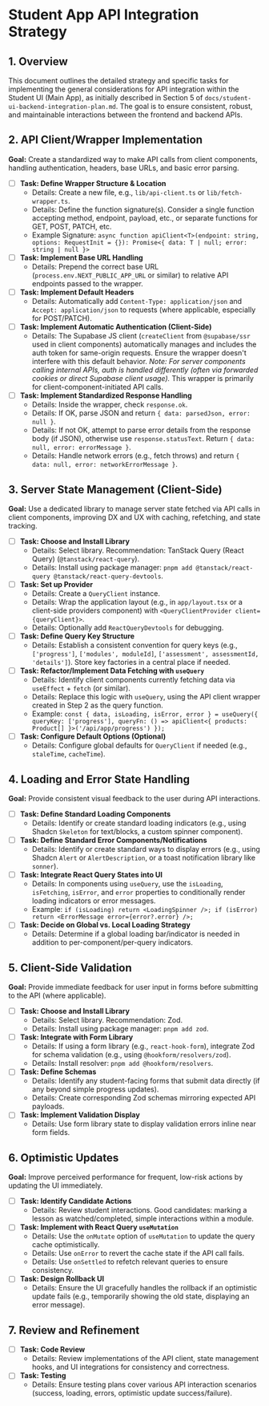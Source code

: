 # Student App API Integration Strategy

## 1. Overview
This document outlines the detailed strategy and specific tasks for implementing the general considerations for API integration within the Student UI (Main App), as initially described in Section 5 of `docs/student-ui-backend-integration-plan.md`. The goal is to ensure consistent, robust, and maintainable interactions between the frontend and backend APIs.

## 2. API Client/Wrapper Implementation
**Goal:** Create a standardized way to make API calls from client components, handling authentication, headers, base URLs, and basic error parsing.

-   [ ] **Task: Define Wrapper Structure & Location**
    -   Details: Create a new file, e.g., `lib/api-client.ts` or `lib/fetch-wrapper.ts`.
    -   Details: Define the function signature(s). Consider a single function accepting method, endpoint, payload, etc., or separate functions for GET, POST, PATCH, etc.
    -   Example Signature: `async function apiClient<T>(endpoint: string, options: RequestInit = {}): Promise<{ data: T | null; error: string | null }>`
-   [ ] **Task: Implement Base URL Handling**
    -   Details: Prepend the correct base URL (`process.env.NEXT_PUBLIC_APP_URL` or similar) to relative API endpoints passed to the wrapper.
-   [ ] **Task: Implement Default Headers**
    -   Details: Automatically add `Content-Type: application/json` and `Accept: application/json` to requests (where applicable, especially for POST/PATCH).
-   [ ] **Task: Implement Automatic Authentication (Client-Side)**
    -   Details: The Supabase JS client (`createClient` from `@supabase/ssr` used in client components) automatically manages and includes the auth token for same-origin requests. Ensure the wrapper doesn't interfere with this default behavior. *Note: For server components calling internal APIs, auth is handled differently (often via forwarded cookies or direct Supabase client usage).* This wrapper is primarily for client-component-initiated API calls.
-   [ ] **Task: Implement Standardized Response Handling**
    -   Details: Inside the wrapper, check `response.ok`. 
    -   Details: If OK, parse JSON and return `{ data: parsedJson, error: null }`.
    -   Details: If not OK, attempt to parse error details from the response body (if JSON), otherwise use `response.statusText`. Return `{ data: null, error: errorMessage }`.
    -   Details: Handle network errors (e.g., fetch throws) and return `{ data: null, error: networkErrorMessage }`.

## 3. Server State Management (Client-Side)
**Goal:** Use a dedicated library to manage server state fetched via API calls in client components, improving DX and UX with caching, refetching, and state tracking.

-   [ ] **Task: Choose and Install Library**
    -   Details: Select library. Recommendation: TanStack Query (React Query) (`@tanstack/react-query`).
    -   Details: Install using package manager: `pnpm add @tanstack/react-query @tanstack/react-query-devtools`.
-   [ ] **Task: Set up Provider**
    -   Details: Create a `QueryClient` instance.
    -   Details: Wrap the application layout (e.g., in `app/layout.tsx` or a client-side providers component) with `<QueryClientProvider client={queryClient}>`.
    -   Details: Optionally add `ReactQueryDevtools` for debugging.
-   [ ] **Task: Define Query Key Structure**
    -   Details: Establish a consistent convention for query keys (e.g., `['progress']`, `['modules', moduleId]`, `['assessment', assessmentId, 'details']`). Store key factories in a central place if needed.
-   [ ] **Task: Refactor/Implement Data Fetching with `useQuery`**
    -   Details: Identify client components currently fetching data via `useEffect` + `fetch` (or similar).
    -   Details: Replace this logic with `useQuery`, using the API client wrapper created in Step 2 as the query function.
    -   Example: `const { data, isLoading, isError, error } = useQuery({ queryKey: ['progress'], queryFn: () => apiClient<{ products: Product[] }>('/api/app/progress') });`
-   [ ] **Task: Configure Default Options (Optional)**
    -   Details: Configure global defaults for `QueryClient` if needed (e.g., `staleTime`, `cacheTime`).

## 4. Loading and Error State Handling
**Goal:** Provide consistent visual feedback to the user during API interactions.

-   [ ] **Task: Define Standard Loading Components**
    -   Details: Identify or create standard loading indicators (e.g., using Shadcn `Skeleton` for text/blocks, a custom spinner component).
-   [ ] **Task: Define Standard Error Components/Notifications**
    -   Details: Identify or create standard ways to display errors (e.g., using Shadcn `Alert` or `AlertDescription`, or a toast notification library like `sonner`).
-   [ ] **Task: Integrate React Query States into UI**
    -   Details: In components using `useQuery`, use the `isLoading`, `isFetching`, `isError`, and `error` properties to conditionally render loading indicators or error messages.
    -   Example: `if (isLoading) return <LoadingSpinner />; if (isError) return <ErrorMessage error={error?.error} />;`
-   [ ] **Task: Decide on Global vs. Local Loading Strategy**
    -   Details: Determine if a global loading bar/indicator is needed in addition to per-component/per-query indicators.

## 5. Client-Side Validation
**Goal:** Provide immediate feedback for user input in forms before submitting to the API (where applicable).

-   [ ] **Task: Choose and Install Library**
    -   Details: Select library. Recommendation: Zod.
    -   Details: Install using package manager: `pnpm add zod`.
-   [ ] **Task: Integrate with Form Library**
    -   Details: If using a form library (e.g., `react-hook-form`), integrate Zod for schema validation (e.g., using `@hookform/resolvers/zod`).
    -   Details: Install resolver: `pnpm add @hookform/resolvers`.
-   [ ] **Task: Define Schemas**
    -   Details: Identify any student-facing forms that submit data directly (if any beyond simple progress updates).
    -   Details: Create corresponding Zod schemas mirroring expected API payloads.
-   [ ] **Task: Implement Validation Display**
    -   Details: Use form library state to display validation errors inline near form fields.

## 6. Optimistic Updates
**Goal:** Improve perceived performance for frequent, low-risk actions by updating the UI immediately.

-   [ ] **Task: Identify Candidate Actions**
    -   Details: Review student interactions. Good candidates: marking a lesson as watched/completed, simple interactions within a module.
-   [ ] **Task: Implement with React Query `useMutation`**
    -   Details: Use the `onMutate` option of `useMutation` to update the query cache optimistically.
    -   Details: Use `onError` to revert the cache state if the API call fails.
    -   Details: Use `onSettled` to refetch relevant queries to ensure consistency.
-   [ ] **Task: Design Rollback UI**
    -   Details: Ensure the UI gracefully handles the rollback if an optimistic update fails (e.g., temporarily showing the old state, displaying an error message).

## 7. Review and Refinement
-   [ ] **Task: Code Review**
    -   Details: Review implementations of the API client, state management hooks, and UI integrations for consistency and correctness.
-   [ ] **Task: Testing**
    -   Details: Ensure testing plans cover various API interaction scenarios (success, loading, errors, optimistic update success/failure). 